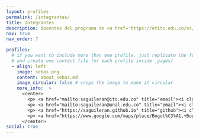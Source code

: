 ```yaml
---
layout: profiles
permalink: /integrantes/
title: Integrantes
description: Docentes del programa de <a href='https://etitc.edu.co/es/page/sistemas'>Ingeniería de Sistemas, articulado en los ciclos de Tecnología en Desarrollo de Software e Ingeniería de Sistemas</a>, de la <a href='https://www.etitc.edu.co'>Escuela Tecnológica Instituto Técnico Central (ETITC)</a>.
nav: true
nav_order: 7

profiles:
  # if you want to include more than one profile, just replicate the following block
  # and create one content file for each profile inside _pages/
  - align: left
    image: sebas.png
    content: about_sebas.md
    image_circular: false # crops the image to make it circular
    more_info:  >
      <center>
        <p> <a href="mailto:saguileran@itc.edu.co" title="email"><i class="fa-solid fa-envelope"></i></a> <a href="maito:saguileran@itc.edu.co">saguileran@itc.edu.co</a></p>
        <p> <a href="mailto:saguileran@unal.edu.co" title="email"><i class="fa-solid fa-envelope"></i></a> <a href="maito:saguileran@unal.edu.co">saguileran@unal.edu.co</a></p>
        <p> <a href="https://saguileran.github.io" title="github"><i class="fa-solid fa-house"></i></a> <a href="https://saguileran.github.io">www.saguileran.github.io</a></p>
        <p> <a href="https://www.google.com/maps/place/Bogot%C3%A1,+Bogota/@4.6825472,-74.0982784,13z/data=!4m6!3m5!1s0x8e3f9bfd2da6cb29:0x239d635520a33914!8m2!3d4.7109886!4d-74.072092!16zL20vMDFkenlj?entry=ttu" title="email"><i class="fa-solid fa-location-dot"></i></a>  <a href="https://www.google.com/maps/place/Bogot%C3%A1,+Bogota/@4.6825472,-74.0982784,13z/data=!4m6!3m5!1s0x8e3f9bfd2da6cb29:0x239d635520a33914!8m2!3d4.7109886!4d-74.072092!16zL20vMDFkenlj?entry=ttu">Bogotá D.C., Colombia</a> </p>
      </center> 
social: true
---
```


